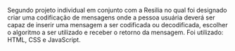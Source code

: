 Segundo projeto individual em conjunto com a Resilia no qual foi designado criar uma codificação de mensagens onde a pessoa usuária deverá ser capaz de inserir uma mensagem a ser codificada ou decodificada, escolher o algoritmo a ser utilizado e receber o retorno da mensagem. Foi utilizado: HTML, CSS e JavaScript.
